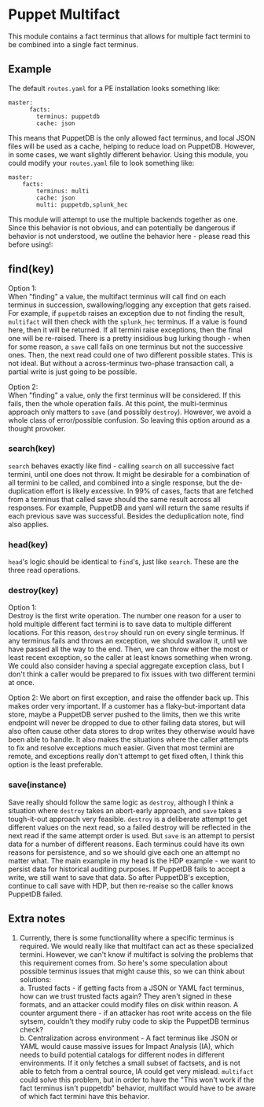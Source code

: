 # Puppet Multifact

This module contains a fact terminus that allows for multiple fact termini to be combined into a single fact terminus.  

## Example

The default `routes.yaml` for a PE installation looks something like:  
```
master:
      facts:
        terminus: puppetdb
        cache: json
```  

This means that PuppetDB is the only allowed fact terminus, and local JSON files will be used as a cache, helping to reduce load on PuppetDB. However, in some cases, we want slightly different behavior. Using this module, you could modify your `routes.yaml` file to look something like:
```
master:
    facts:
        terminus: multi
        cache: json
        multi: puppetdb,splunk_hec
```

This module will attempt to use the multiple backends together as one. Since this behavior is not obvious, and can potentially be dangerous if behavior is not understood, we outline the behavior here - please read this before using!:

## find(key)

Option 1:  
When "finding" a value, the multifact terminus will call find on each terminus in succession, swallowing/logging any exception that gets raised. For example, if `puppetdb` raises an exception due to not finding the result, `multifact` will then check with the `splunk_hec` terminus. If a value is found here, then it will be returned. If all termini raise exceptions, then the final one will be re-raised. There is a pretty insidious bug lurking though - when for some reason, a `save` call fails on one terminus but not the successive ones. Then, the next read could one of two different possible states. This is not ideal. But without a across-terminus two-phase transaction call, a partial write is just going to be possible.

Option 2:   
When "finding" a value, only the first terminus will be considered. If this fails, then the whole operation fails. At this point, the multi-terminus approach only matters to `save` (and possibly `destroy`). However, we avoid a whole class of error/possible confusion. So leaving this option around as a thought provoker.

### search(key)

`search` behaves exactly like find - calling `search` on all successive fact termini, until one does not throw. It might be desirable for a combination of all termini to be called, and combined into a single response, but the de-duplication effort is likely excessive. In 99% of cases, facts that are fetched from a terminus that called save should the same result across all responses. For example, PuppetDB and yaml will return the same results if each previous save was successful. Besides the deduplication note, find also applies.

### head(key)

`head`'s logic should be identical to `find`'s, just like `search`. These are the three read operations.  

### destroy(key)

Option 1:  
Destroy is the first write operation. The number one reason for a user to hold multiple different fact termini is to save data to multiple different locations. For this reason, `destroy` should run on every single terminus. If any terminus fails and throws an exception, we should swallow it, until we have passed all the way to the end. Then, we can throw either the most or least recent exception, so the caller at least knows something when wrong. We could also consider having a special aggregate exception class, but I don't think a caller would be prepared to fix issues with two different termini at once.

Option 2:
We abort on first exception, and raise the offender back up. This makes order very important. If a customer has a flaky-but-important data store, maybe a PuppetDB server pushed to the limits, then we this write endpoint will never be dropped to due to other failing data stores, but will also often cause other data stores to drop writes they otherwise would have been able to handle. It also makes the situations where the caller attempts to fix and resolve exceptions much easier. Given that most termini are remote, and exceptions really don't attempt to get fixed often, I think this option is the least preferable. 

### save(instance)

Save really should follow the same logic as `destroy`, although I think a situation where `destroy` takes an abort-early approach, and `save` takes a tough-it-out approach very feasible. `destroy` is a deliberate attempt to get different values on the next read, so a failed destroy will be reflected in the next read if the same attempt order is used. But `save` is an attempt to persist data for a number of different reasons. Each terminus could have its own reasons for persistence, and so we should give each one an attempt no matter what. The main example in my head is the HDP example - we want to persist data for historical auditing purposes. If PuppetDB fails to accept a write, we still want to save that data. So after PuppetDB's exception, continue to call save with HDP, but then re-reaise so the caller knows PuppetDB failed.

## Extra notes

1. Currently, there is some functionallity where a specific terminus is required. We would really like that multifact can act as these specialized termini. However, we can't know if multifact is solving the problems that this requirement comes from. So here's some speculation about possible terminus issues that might cause this, so we can think about solutions:  
        a. Trusted facts - if getting facts from a JSON or YAML fact terminus, how can we trust trusted facts again? They aren't signed in these formats, and an attacker could modify files on disk within reason. A counter argument there - if an attacker has root write access on the file sytsem, couldn't they modify ruby code to skip the PuppetDB terminus check?  
        b. Centralization across environment - A fact terminus like JSON or YAML would cause massive issues for Impact Analysis (IA), which needs to build potential catalogs for different nodes in different environments. If it only fetches a small subset of factsets, and is not able to fetch from a central source, IA could get very mislead. `multifact` could solve this problem, but in order to have the "This won't work if the fact terminus isn't puppetdb" behavior, multifact would have to be aware of which fact termini have this behavior.  

